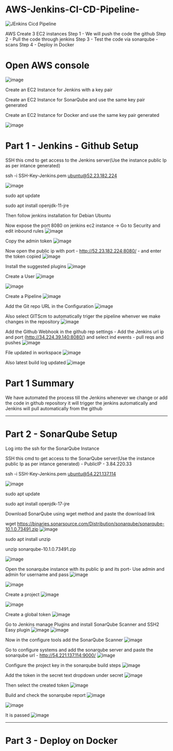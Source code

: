 # AWS-Jenkins-CI-CD-Pipeline-
![JEnkins Cicd Pipeline](https://github.com/Skillz619/AWS-Jenkins-CI-CD-Pipeline-/assets/43133388/dc71830e-2a2f-41e2-94db-962f4c98d2da)

AWS Create 3 EC2 instances
Step 1 - We will push the code the github
Step 2 - Pull the code through jenkins 
Step 3 - Test the code via sonarqube - scans
Step 4 - Deploy in Docker

# Open AWS console
![image](https://github.com/Skillz619/AWS-Jenkins-Sonarqube-Docker/assets/43133388/d392d8f8-5b9d-444b-9c61-ba4f28728bf5)

Create an EC2 Instance for Jenkins with  a key pair

Create an EC2 Instance for SonarQube and use the same key pair generated

Create an EC2 Instance for Docker and use the same key pair generated

![image](https://github.com/Skillz619/AWS-Jenkins-Sonarqube-Docker/assets/43133388/2a53c25b-0add-4e94-acdb-3d033ec1eaba)

# Part 1 - Jenkins - Github Setup

SSH this cmd to get access to the Jenkins server(Use the instance public Ip as per intance generated)

ssh -i SSH-Key-Jenkins.pem ubuntu@52.23.182.224

![image](https://github.com/Skillz619/AWS-Jenkins-Sonarqube-Docker/assets/43133388/a01625e3-f8fe-4eb1-a809-6b425fc81e08)


sudo apt update

sudo apt install openjdk-11-jre

Then follow jenkins installation for Debian Ubuntu

Now expose the port 8080 on jenkins ec2 instance -> Go to Security and edit inbound rules
![image](https://github.com/Skillz619/AWS-Jenkins-Sonarqube-Docker/assets/43133388/b1758794-97d3-45f7-b40d-61936d7cd02a)

Copy the admin token
![image](https://github.com/Skillz619/AWS-Jenkins-Sonarqube-Docker/assets/43133388/185eebce-e2d3-4b67-8730-9b02671552df)

Now open the public ip with port - http://52.23.182.224:8080/ - and enter the token copied
![image](https://github.com/Skillz619/AWS-Jenkins-Sonarqube-Docker/assets/43133388/6e37e326-4a02-4669-b366-ff8b77db84f6)

Install the suggested plugins
![image](https://github.com/Skillz619/AWS-Jenkins-Sonarqube-Docker/assets/43133388/320970c9-eb82-4a95-8826-15065b8711d1)

Create a User
![image](https://github.com/Skillz619/AWS-Jenkins-Sonarqube-Docker/assets/43133388/45bf9458-bbbc-4fb4-a9d8-d4215a19de4c)

![image](https://github.com/Skillz619/AWS-Jenkins-Sonarqube-Docker/assets/43133388/7417c226-f4f9-444a-b12e-11299668fc78)

Create a Pipeline
![image](https://github.com/Skillz619/AWS-Jenkins-Sonarqube-Docker/assets/43133388/b911aad7-7bc0-4b82-85e3-b8834e5ccba4)

Add the Git repo URL in the Configuration
![image](https://github.com/Skillz619/AWS-Jenkins-Sonarqube-Docker/assets/43133388/a9df0413-c788-4468-abfc-d7b1f4f96ff2)

Also select GITScm to automatically triger the pipeline whenver we make changes in the repository
![image](https://github.com/Skillz619/AWS-Jenkins-Sonarqube-Docker/assets/43133388/3f383fe5-877f-4fa7-9be6-a6c418c77df0)

Add the Github Webhook in the github rep settings - Add the Jenkins url ip and port (http://34.224.39.140:8080/) and select ind events - pull reqs and pushes
![image](https://github.com/Skillz619/AWS-Jenkins-Sonarqube-Docker/assets/43133388/2c49a21c-a4cd-499e-9404-3cfe28d7cd4f)

File updated in workspace
![image](https://github.com/Skillz619/AWS-Jenkins-Sonarqube-Docker/assets/43133388/63fc74d6-a66b-4fc9-8179-fc5e44ee3e81)

Also latest build log updated
![image](https://github.com/Skillz619/AWS-Jenkins-Sonarqube-Docker/assets/43133388/fc716e33-a846-4bb3-8d84-a90bcb6c257d)


# Part 1 Summary 

We have automated the process till the Jenkins whenever we change or add the code in github repository it will trigger the jenkins automatically and Jenkins will pull automatically from the github

------------------------------------------------------------------------------------------------------------------------------------------------------------------------------------------------------------------------------------------------------

# Part 2 - SonarQube Setup

Log into the ssh for the SonarQube Instance

SSH this cmd to get access to the SonarQube server(Use the instance public Ip as per intance generated) - PublicIP - 3.84.220.33

ssh -i SSH-Key-Jenkins.pem ubuntu@54.221.137.114

![image](https://github.com/Skillz619/AWS-Jenkins-Sonarqube-Docker/assets/43133388/7a0186c1-98f9-4b9b-914f-742191f67d17)

sudo apt update

sudo apt install openjdk-17-jre

Download SonarQube using wget method and paste the download link

wget https://binaries.sonarsource.com/Distribution/sonarqube/sonarqube-10.1.0.73491.zip
![image](https://github.com/Skillz619/AWS-Jenkins-Sonarqube-Docker/assets/43133388/1e6b131b-2030-4532-aa95-4151384433fe)


sudo apt install unzip

unzip sonarqube-10.1.0.73491.zip

![image](https://github.com/Skillz619/AWS-Jenkins-Sonarqube-Docker/assets/43133388/2f050cbe-c7e9-469d-84f0-4badcc812a06)

Open the sonarqube instance with its public ip and its port- Use admin and admin for username and pass
![image](https://github.com/Skillz619/AWS-Jenkins-Sonarqube-Docker/assets/43133388/b53a2b39-9f9d-41af-8791-7dc22c716fa3)

![image](https://github.com/Skillz619/AWS-Jenkins-Sonarqube-Docker/assets/43133388/1ca928ee-dcf3-4fed-83da-4c3b0a8e865c)

Create a project
![image](https://github.com/Skillz619/AWS-Jenkins-Sonarqube-Docker/assets/43133388/746c8b2f-1617-47fd-bbfa-bdd8271d9f77)

![image](https://github.com/Skillz619/AWS-Jenkins-Sonarqube-Docker/assets/43133388/8f78eea9-4604-46cc-b415-6b0873d81027)

Create a global token
![image](https://github.com/Skillz619/AWS-Jenkins-Sonarqube-Docker/assets/43133388/3591ddb4-4cf7-4f2b-9c5e-3ca9d140af07)

Go to Jenkins manage Plugins and install SonarQube Scanner and SSH2 Easy plugin
![image](https://github.com/Skillz619/AWS-Jenkins-Sonarqube-Docker/assets/43133388/cae44fc2-c8df-4349-9d76-82c34b52f183)
![image](https://github.com/Skillz619/AWS-Jenkins-Sonarqube-Docker/assets/43133388/3ecc1fdf-ac41-4048-8675-c8d88f26608a)

Now in the configure tools add the SonarQube Scanner 
![image](https://github.com/Skillz619/AWS-Jenkins-Sonarqube-Docker/assets/43133388/2633dbc6-e2f6-4968-8205-4e33c6a682c1)

Go to configure systems and add the sonarqube server and paste the sonarqube url - http://54.221.137.114:9000/
![image](https://github.com/Skillz619/AWS-Jenkins-Sonarqube-Docker/assets/43133388/6ca18173-3faf-4e03-b07f-143973ce9c0d)

Configure the project key in the sonarqube build steps
![image](https://github.com/Skillz619/AWS-Jenkins-Sonarqube-Docker/assets/43133388/d28352a1-6be5-4da2-9255-b6b013168abd)

Add the token in the secret text dropdown under secret
![image](https://github.com/Skillz619/AWS-Jenkins-Sonarqube-Docker/assets/43133388/b55bce17-e0dd-475c-9a5d-4e1a9af2006a)

Then select the created token
![image](https://github.com/Skillz619/AWS-Jenkins-Sonarqube-Docker/assets/43133388/97732f54-021c-4c51-8f63-19cf49015a12)

Build and check the sonarqube report
![image](https://github.com/Skillz619/AWS-Jenkins-Sonarqube-Docker/assets/43133388/1e720273-03d0-4131-b274-aae9170c16f9)

![image](https://github.com/Skillz619/AWS-Jenkins-Sonarqube-Docker/assets/43133388/45bd2c03-8fae-4fbe-9ac0-ef6fd244c5d5)

It is passed 
![image](https://github.com/Skillz619/AWS-Jenkins-Sonarqube-Docker/assets/43133388/f71a06fe-eff2-4eb9-bc93-2a90849c86d1)

------------------------------------------------------------------------------------------------------------------------------------------------------------------------------------------------------------------------------------------------------

# Part 3  - Deploy on Docker





